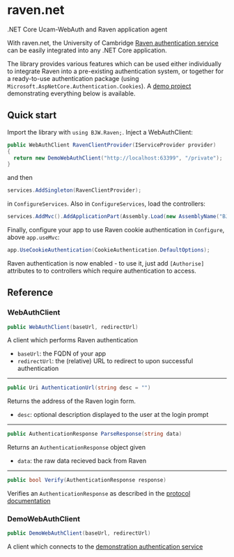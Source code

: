 # raven.net

.NET Core Ucam-WebAuth and Raven application agent

With raven.net, the University of Cambridge [Raven authentication service](https://raven.cam.ac.uk) can be easily integrated into any .NET Core application.

The library provides various features which can be used either individually to integrate Raven into a pre-existing authentication system, or together for a ready-to-use authentication package (using ```Microsoft.AspNetCore.Authentication.Cookies```). A [demo project](/src/RavenDemo) demonstrating everything below is available.

## Quick start
Import the library with ```using BJW.Raven;```.
Inject a WebAuthClient:
~~~~ cs
public WebAuthClient RavenClientProvider(IServiceProvider provider)
{
  return new DemoWebAuthClient("http://localhost:63399", "/private");
}
~~~~
and then
~~~~ cs
services.AddSingleton(RavenClientProvider);
~~~~
in ```ConfigureServices```. Also in ```ConfigureServices```, load the controllers:
~~~~ cs
services.AddMvc().AddApplicationPart(Assembly.Load(new AssemblyName("BJW.Raven")))
~~~~
Finally, configure your app to use Raven cookie authentication in ```Configure```, above ```app.useMvc```:
~~~~ cs
app.UseCookieAuthentication(CookieAuthentication.DefaultOptions);
~~~~

Raven authentication is now enabled - to use it, just add ```[Authorise]``` attributes to to controllers which require authentication to access.

## Reference
### WebAuthClient
~~~~ cs
public WebAuthClient(baseUrl, redirectUrl)
~~~~
A client which performs Raven authentication

* ```baseUrl```: the FQDN of your app
* ```redirectUrl```: the (relative) URL to redirect to upon successful authentication

---
~~~~ cs
public Uri AuthenticationUrl(string desc = "")
~~~~
Returns the address of the Raven login form.
* ```desc```: optional description displayed to the user at the login prompt

---
~~~~ cs
public AuthenticationResponse ParseResponse(string data)
~~~~
Returns an ```AuthenticationResponse``` object given
* ```data```: the raw data recieved back from Raven

---
~~~~ cs
public bool Verify(AuthenticationResponse response)
~~~~
Verifies an ```AuthenticationResponse``` as described in the [protocol documentation](http://raven.cam.ac.uk/project/waa2wls-protocol.txt)

### DemoWebAuthClient
~~~~ cs
public DemoWebAuthClient(baseUrl, redirectUrl)
~~~~
A client which connects to the [demonstration authentication service](http://demo.raven.cam.ac.uk)
